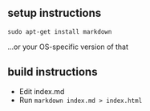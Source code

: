 ## setup instructions

```
sudo apt-get install markdown
```

...or your OS-specific version of that


## build instructions

* Edit index.md
* Run `markdown index.md > index.html`
